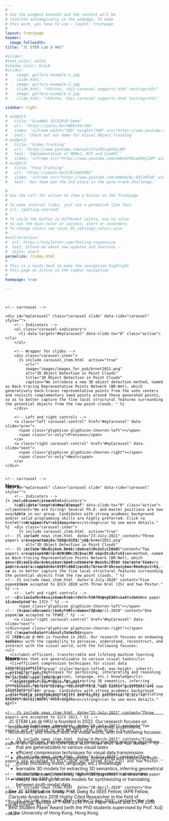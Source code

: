 ```yaml
---
#
# Use the widgets beneath and the content will be
# inserted automagically in the webpage. To make
# this work, you have to use › layout: frontpage
#
layout: frontpage
header:
  image_fullwidth:
title: "JC STEM Lab @ HKU"

#slider:
#text_color: white
#shadow_color: black
#slides: 
#  - image: gallery-example-1.jpg
#    slide_html:
#  - image: gallery-example-2.jpg
#    slide_html: "<h2>Yes, this carousel supports html texting</h2>"
#  - image: gallery-example-3.jpg
#    slide_html: "<h2>Yes, this carousel supports html texting</h2>"

sidebar: right

# widget1:
#   title: "GradNet ICCV2019 Demo"
#   url: 'https://youtu.be/tWDbs3VrnbU'
#   video: '<iframe width="360" height="240" src="https://www.youtube.com/embed/tWDbs3VrnbU" allow="accelerometer; encrypted-media; gyroscope; picture-in-picture" allowfullscreen style="max-width: 100%; max-height: 150pt;"></iframe>'
#   text: 'Check out our demo for Visual Object Tracking'
# widget2:
#   title: "Video Tracking"
#   url: 'https://www.youtube.com/watch?v=M1LqUV4jLbM'
#   text: 'Implementation of MDNet, KCF and SiamFC.'
#   video: '<iframe src="https://www.youtube.com/embed/M1LqUV4jLbM" width="360" height="240" allow="accelerometer; encrypted-media; gyroscope; picture-in-picture" allowfullscreen style="max-width: 100%; max-height: 150pt;"></iframe>'
# widget3:
#   title: "Pose Tracking"
#   url: 'https://youtu.be/CiKJuAH2U8I'
#   video: '<iframe src="https://www.youtube.com/embed/AL-8XCzRFo0" width="360" height="240" allow="accelerometer; encrypted-media; gyroscope; picture-in-picture" allowfullscreen style="max-width: 100%; max-height: 150pt;"></iframe>'
#   text: 'Our team won the 2nd place in the pose-track challenge.'

#
# Use the call for action to show a button on the frontpage
#
# To make internal links, just use a permalink like this
# url: /getting-started/
#
# To style the button in different colors, use no value
# to use the main color or success, alert or secondary.
# To change colors see sass/_01_settings_colors.scss
#
#callforaction:
#  url: https://tinyletter.com/feeling-responsive
#  text: Inform me about new updates and features ›
#  style: alert
permalink: /index.html
#
# This is a nasty hack to make the navigation highlight
# this page as active in the topbar navigation
#
homepage: true

---
```



<div class="row main-content" style= "margin-top: 30px; max-height:540px;">
  <div class="column small-9 pc">
    
    <!-- carrousel -->

    <div id="myCarousel" class="carousel slide" data-ride="carousel" style="">
        <!-- Indicators -->
        <ol class="carousel-indicators">
          <li data-target="#myCarousel" data-slide-to="0" class="active"></li>
        </ol>

        <!-- Wrapper for slides -->
        <div class="carousel-inner">
          {% include carousel_item.html  active="true" 
             url="" 
             image="images/images_for_pub/brnet2021.png" 
             alt="3D Object Detection in Point Clouds" 
             title="3D Object Detection in Point Clouds" 
             caption="We introduce a new 3D object detection method, named as Back-tracing Representative Points Network (BR-Net), which generatively back-traces representative points from the vote centers and revisits complementary seed points around these generated points, so as to better capture the fine local structural features surrounding the potential objects from the raw point clouds. " %}
        </div>

        <!-- Left and right controls -->
        <a class="left carousel-control" href="#myCarousel" data-slide="prev">
          <span class="glyphicon glyphicon-chevron-left"></span>
          <span class="sr-only">Previous</span>
        </a>
        <a class="right carousel-control" href="#myCarousel" data-slide="next">
          <span class="glyphicon glyphicon-chevron-right"></span>
          <span class="sr-only">Next</span>
        </a>
    </div>
  </div>

  <!-- carrousel on mobile devices -->
  <div class="column small-12 mobile">
    
    <!-- carrousel -->

    <div id="myCarousel" class="carousel slide" data-ride="carousel" style="">
        <!-- Indicators -->
        <ol class="carousel-indicators">
          <li data-target="#myCarousel" data-slide-to="0" class="active"></li>
        </ol>

        <!-- Wrapper for slides -->
        <div class="carousel-inner">
          {% include carousel_item.html  active="true" 
             url="" 
             image="images/images_for_pub/brnet2021.png" 
             alt="3D Object Detection in Point Clouds" 
             title="3D Object Detection in Point Clouds" 
             caption="We introduce a new 3D object detection method, named as Back-tracing Representative Points Network (BR-Net), which generatively back-traces representative points from the vote centers and revisits complementary seed points around these generated points, so as to better capture the fine local structural features surrounding the potential objects from the raw point clouds. " %}

        </div>

        <!-- Left and right controls -->
        <a class="left carousel-control" href="#myCarousel" data-slide="prev">
          <span class="glyphicon glyphicon-chevron-left"></span>
          <span class="sr-only">Previous</span>
        </a>
        <a class="right carousel-control" href="#myCarousel" data-slide="next">
          <span class="glyphicon glyphicon-chevron-right"></span>
          <span class="sr-only">Next</span>
        </a>
    </div>
  </div>



  <div class="column small-3 pc" style="max-height: inherit">
  	<div><h3>News</h3></div>

    <div class="list-group" style="margin-left=0; max-height: inherit; overflow-y: auto;">
    {% include news_item.html 
        highlight="true" date="Always"
        content="We are hiring! Several Ph.D. and master positions are now available in our group. Candidates with strong academic background and/or solid programming skills are highly preferred. Click <a href=\"recruitment\"><strong>here</strong></a> to see more details." %}

    <!-- {% include news_item.html  date="23-July-2021" content="Three papers are accepted to ICCV 2021." %} -->

    <!-- {% include news_item.html  date="10-July-2021" content="Two papers are accepted to ACM MM 2021 with one Oral." %} -->

    <!-- {% include news_item.html  date="4-March-2021" content="Five papers are accepted to CVPR 2021 with three Oral and two Poster." %} -->

    <!-- {% include news_item.html  date="4-July-2020" content="Five papers are accepted to ECCV 2020 with three Oral (2%) and two Poster." %} -->

    <!-- {% include news_item.html  date="30-May-2020" content="One paper is accepted to IJCV." %} -->

    <!-- {% include news_item.html  date="20-April-2020" content="One paper is accepted to TPAMI." %} -->

  	<!-- {% include news_item.html  date="1-Sep-2019" content="Our lab established!" %} -->

    </div>
  </div>
</div>

<div class="column small-12 mobile">
    <br>
    <h3>News</h3>
    <div class="list-group" style="margin-left=0; max-height: inherit; overflow-y: auto;">
      
    {% include news_item.html 
        highlight="true" date="Always"
        content="We are hiring! Several Ph.D. and master positions are now available in our group. Candidates with strong academic background and/or solid programming skills are highly preferred. Click <a href=\"recruitment\"><strong>here</strong></a> to see more details." %}

    <!-- {% include news_item.html  date="23-July-2021" content="Three papers are accepted to ICCV 2021." %} -->
    
    <!-- {% include news_item.html  date="10-July-2021" content="Two papers are accepted to ACM MM 2021 with one Oral." %} -->
    
    <!-- {% include news_item.html  date="4-March-2021" content="Five papers are accepted to CVPR 2021 with Three Oral and two Poster." %} -->

    <!-- {% include news_item.html  date="4-July-2020" content="Five papers are accepted to ECCV 2020 with Three Oral (2%) and two Poster." %} -->

    <!-- {% include news_item.html  date="30-May-2020" content="One paper is accepted to IJCV." %} -->

    <!-- {% include news_item.html  date="20-April-2020" content="One paper is accepted to TPAMI." %} -->


    </div>
    <h3 class="mobile"> About Us </h3>
    JC STEM Lab @ HKU is founded in 2022. Our research focuses on endowing machines with the capability to perceive, understand, reconstruct, and interact with the visual world, with the following focuses:
    <ul> 
      <li>label-efficient, transferrable and lifelong machine learning algorithms that are generalizable to various visual tasks</li>
      <li>efficient compression techniques for visual data transmission</li>
      <li>effective techniques for perceiving, interpreting and reasoning multi-modal (including vision, language, etc.) knowledge</li>
      <li>learnable 3D models for extracting 3D semantics, inferring geometrical relationships, and rendering high-fidelity geometrical structures</li>
      <li>deeply learned generative models for synthesizing or translating between multi-modal data.</li>
    </ul>
</div>

---

<div class="pc" style="margin-left: 2%">
JC STEM Lab @ HKU is founded in 2022. Our research focuses on endowing machines with the capability to perceive, understand, reconstruct, and interact with the visual world, with the following focuses:
    <ul style="margin-bottom:5px;"> 
      <li>label-efficient, transferrable and lifelong machine learning algorithms that are generalizable to various visual tasks</li>
      <li>efficient compression techniques for visual data transmission</li>
      <li>effective techniques for perceiving, interpreting and reasoning multi-modal (including vision, language, etc.) knowledge</li>
      <li>learnable 3D models for extracting 3D semantics, inferring geometrical relationships, and rendering high-fidelity geometrical structures</li>
      <li>deeply learned generative models for synthesizing or translating between multi-modal data.</li>
    </ul>
 The JC STEM Lab is run by Prof. Dong Xu (IEEE Fellow, IAPR Fellow, Clarivate Analytics 2018 Highly Cited Researcher in the field of Engineering, Receipt of T-MM 2014 Prize Paper Award and CVPR 2010 Best Student Paper Award [with the PhD students supervised by Prof. Xu]) at the University of Hong Kong, Hong Kong.
</div>

